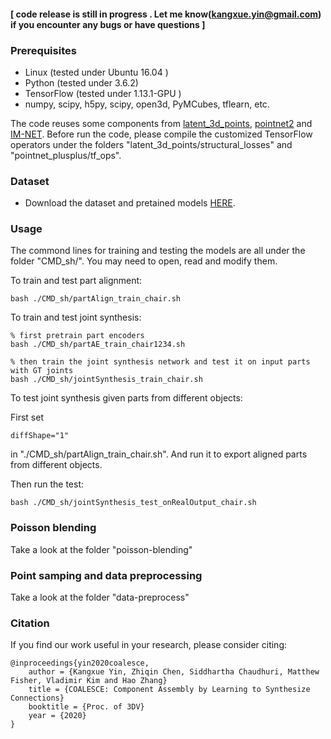 

#### [ code release is still in progress . Let me know(kangxue.yin@gmail.com) if you encounter any bugs or have questions ]


### Prerequisites

- Linux (tested under Ubuntu 16.04 )
- Python (tested under 3.6.2)
- TensorFlow (tested under 1.13.1-GPU )
- numpy, scipy, h5py, scipy, open3d, PyMCubes, tflearn, etc.

The code reuses some components from 
<a href="https://github.com/optas/latent_3d_points">latent_3d_points</a>,
<a href="https://github.com/charlesq34/pointnet2">pointnet2</a> 
and <a href="https://github.com/czq142857/IM-NET">IM-NET</a>.  Before run the code, please compile the customized TensorFlow operators under the folders "latent\_3d\_points/structural\_losses" and 
"pointnet\_plusplus/tf\_ops".

### Dataset

- Download the dataset and pretained models <a href="https://drive.google.com/u/0/uc?id=1htY0dARRDrOid4gjPHkWtzZNVvbP_rqo&export=download">HERE</a>.


### Usage

The commond lines for training and testing the models are all under the folder "CMD_sh/". You may need to open, read and modify them.

To train and test part alignment:
```
bash ./CMD_sh/partAlign_train_chair.sh
```

To train and test joint synthesis:
```
% first pretrain part encoders
bash ./CMD_sh/partAE_train_chair1234.sh

% then train the joint synthesis network and test it on input parts with GT joints
bash ./CMD_sh/jointSynthesis_train_chair.sh
```

To test joint synthesis given  parts from different objects:

First set 
```
diffShape="1"
```
in "./CMD_sh/partAlign_train_chair.sh". And run it to export aligned parts from different objects. 

Then run the test:
```
bash ./CMD_sh/jointSynthesis_test_onRealOutput_chair.sh
```

### Poisson blending
Take a look at the folder "poisson-blending" 

### Point samping and data preprocessing
Take a look at the folder "data-preprocess" 

### Citation
If you find our work useful in your research, please consider citing:

    @inproceedings{yin2020coalesce,
        author = {Kangxue Yin, Zhiqin Chen, Siddhartha Chaudhuri, Matthew Fisher, Vladimir Kim and Hao Zhang}
        title = {COALESCE: Component Assembly by Learning to Synthesize Connections}
        booktitle = {Proc. of 3DV}
        year = {2020}
    }

